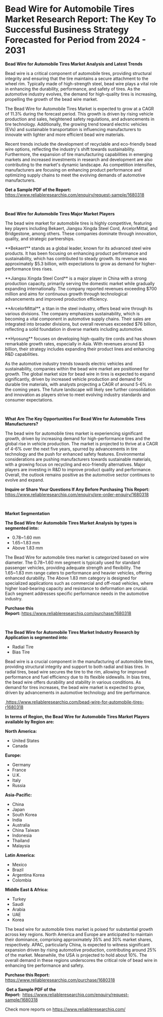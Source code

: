 <p><h1>Bead Wire for Automobile Tires Market Research Report: The Key To Successful Business Strategy Forecasted for Period from 2024 - 2031</h1></p><p><strong>Bead Wire for Automobile Tires Market Analysis and Latest Trends</strong></p>
<p><p>Bead wire is a critical component of automobile tires, providing structural integrity and ensuring that the tire maintains a secure attachment to the wheel rim. Typically made of high-strength steel, bead wire plays a vital role in enhancing the durability, performance, and safety of tires. As the automotive industry evolves, the demand for high-quality tires is increasing, propelling the growth of the bead wire market.</p><p>The Bead Wire for Automobile Tires Market is expected to grow at a CAGR of 11.3% during the forecast period. This growth is driven by rising vehicle production and sales, heightened safety regulations, and advancements in tire technology. Additionally, the growing trend toward electric vehicles (EVs) and sustainable transportation is influencing manufacturers to innovate with lighter and more efficient bead wire materials.</p><p>Recent trends include the development of recyclable and eco-friendly bead wire options, reflecting the industry's shift towards sustainability. Furthermore, the expansion of tire manufacturing capabilities in emerging markets and increased investments in research and development are also contributing to the market's dynamic landscape. As competition intensifies, manufacturers are focusing on enhancing product performance and optimizing supply chains to meet the evolving demands of automotive manufacturers.</p></p>
<p><strong>Get a Sample PDF of the Report:&nbsp;</strong> <a href="https://www.reliableresearchiq.com/enquiry/request-sample/1680318?utm_campaign=1144&utm_medium=2&utm_source=Github&utm_content=ia&utm_term=28122024&utm_id=bead-wire-for-automobile-tires">https://www.reliableresearchiq.com/enquiry/request-sample/1680318</a></p>
<p>&nbsp;</p>
<p><strong>Bead Wire for Automobile Tires Major Market Players</strong></p>
<p><p>The bead wire market for automobile tires is highly competitive, featuring key players including Bekaert, Jiangsu Xingda Steel Cord, ArcelorMittal, and Bridgestone, among others. These companies dominate through innovation, quality, and strategic partnerships.</p><p>**Bekaert** stands as a global leader, known for its advanced steel wire products. It has been focusing on enhancing product performance and sustainability, which has contributed to steady growth. Its revenue was approximately $5.3 billion, with expectations to grow as demand for higher-performance tires rises.</p><p>**Jiangsu Xingda Steel Cord** is a major player in China with a strong production capacity, primarily serving the domestic market while gradually expanding internationally. The company reported revenues exceeding $700 million and aims for continuous growth through technological advancements and improved production efficiency.</p><p>**ArcelorMittal**, a titan in the steel industry, offers bead wire through its various divisions. The company emphasizes sustainability, which is becoming a vital component in automotive supply chains. Their sales are integrated into broader divisions, but overall revenues exceeded $76 billion, reflecting a solid foundation in diverse markets including automotive.</p><p>**Hyosung** focuses on developing high-quality tire cords and has shown remarkable growth rates, especially in Asia. With revenues around $3 billion, their strategy includes expanding their product lines and enhancing R&D capabilities.</p><p>As the automotive industry trends towards electric vehicles and sustainability, companies within the bead wire market are positioned for growth. The global market size for bead wire in tires is expected to expand significantly, driven by increased vehicle production and demand for durable tire materials, with analysts projecting a CAGR of around 5-6% in the coming years. The future landscape will likely see further consolidation and innovation as players strive to meet evolving industry standards and consumer expectations.</p></p>
<p>&nbsp;</p>
<p><strong>What Are The Key Opportunities For Bead Wire for Automobile Tires Manufacturers?</strong></p>
<p><p>The bead wire for automobile tires market is experiencing significant growth, driven by increasing demand for high-performance tires and the global rise in vehicle production. The market is projected to thrive at a CAGR of 4-6% over the next five years, spurred by advancements in tire technology and the push for enhanced safety features. Environmental considerations are pushing manufacturers towards sustainable materials, with a growing focus on recycling and eco-friendly alternatives. Major players are investing in R&D to improve product quality and performance. Overall, the outlook remains positive as the automotive sector continues to evolve and expand.</p></p>
<p><strong>Inquire or Share Your Questions If Any Before Purchasing This Report:</strong> <a href="https://www.reliableresearchiq.com/enquiry/pre-order-enquiry/1680318?utm_campaign=1144&utm_medium=2&utm_source=Github&utm_content=ia&utm_term=28122024&utm_id=bead-wire-for-automobile-tires">https://www.reliableresearchiq.com/enquiry/pre-order-enquiry/1680318</a></p>
<p>&nbsp;</p>
<p><strong>Market Segmentation</strong></p>
<p><strong>The Bead Wire for Automobile Tires Market Analysis by types is segmented into:</strong></p>
<p><ul><li>0.78~1.60 mm</li><li>1.65~1.83 mm</li><li>Above 1.83 mm</li></ul></p>
<p><p>The Bead Wire for automobile tires market is categorized based on wire diameter. The 0.78~1.60 mm segment is typically used for standard passenger vehicles, providing adequate strength and flexibility. The 1.65~1.83 mm range caters to performance and heavier vehicles, offering enhanced durability. The Above 1.83 mm category is designed for specialized applications such as commercial and off-road vehicles, where higher load-bearing capacity and resistance to deformation are crucial. Each segment addresses specific performance needs in the automotive industry.</p></p>
<p><strong>Purchase this Report:&nbsp;</strong><a href="https://www.reliableresearchiq.com/purchase/1680318?utm_campaign=1144&utm_medium=2&utm_source=Github&utm_content=ia&utm_term=28122024&utm_id=bead-wire-for-automobile-tires">https://www.reliableresearchiq.com/purchase/1680318</a></p>
<p>&nbsp;</p>
<p><strong>The Bead Wire for Automobile Tires Market Industry Research by Application is segmented into:</strong></p>
<p><ul><li>Radial Tire</li><li>Bias Tire</li></ul></p>
<p><p>Bead wire is a crucial component in the manufacturing of automobile tires, providing structural integrity and support to both radial and bias tires. In radial tires, bead wire secures the tire to the rim, allowing for improved performance and fuel efficiency due to its flexible sidewalls. In bias tires, the bead wire offers durability and stability in various conditions. As demand for tires increases, the bead wire market is expected to grow, driven by advancements in automotive technology and tire performance.</p></p>
<p><a href="https://www.reliableresearchiq.com/bead-wire-for-automobile-tires-r1680318?utm_campaign=1144&utm_medium=2&utm_source=Github&utm_content=ia&utm_term=28122024&utm_id=bead-wire-for-automobile-tires">&nbsp;https://www.reliableresearchiq.com/bead-wire-for-automobile-tires-r1680318</a></p>
<p><strong>In terms of Region, the Bead Wire for Automobile Tires Market Players available by Region are:</strong></p>
<p>
    <p> <strong> North America: </strong>
        <ul>
            <li>United States</li>
            <li>Canada</li>
        </ul>
        </p> 
    <p> <strong> Europe: </strong>
        <ul>
            <li>Germany</li>
            <li>France</li>
            <li>U.K.</li>
            <li>Italy</li>
            <li>Russia</li>
        </ul>
        </p> 
    <p> <strong> Asia-Pacific: </strong>
        <ul>
            <li>China</li>
            <li>Japan</li>
            <li>South Korea</li>
            <li>India</li>
            <li>Australia</li>
            <li>China Taiwan</li>
            <li>Indonesia</li>
            <li>Thailand</li>
            <li>Malaysia</li>
        </ul>
        </p> 
    <p> <strong> Latin America: </strong>
        <ul>
            <li>Mexico</li>
            <li>Brazil</li>
            <li>Argentina Korea</li>
            <li>Colombia</li>
        </ul>
        </p> 
    <p> <strong> Middle East & Africa: </strong>
        <ul>
            <li>Turkey</li>
            <li>Saudi</li>
            <li>Arabia</li>
            <li>UAE</li>
            <li>Korea</li>
        </ul>
    </p>
    </p>
<p><p>The bead wire for automobile tires market is poised for substantial growth across key regions. North America and Europe are anticipated to maintain their dominance, comprising approximately 35% and 30% market shares, respectively. APAC, particularly China, is expected to witness significant expansion driven by rising automotive production, contributing around 25% of the market. Meanwhile, the USA is projected to hold about 10%. The overall demand in these regions underscores the critical role of bead wire in enhancing tire performance and safety.</p></p>
<p><strong>Purchase this Report: </strong><a href="https://www.reliableresearchiq.com/purchase/1680318?utm_campaign=1144&utm_medium=2&utm_source=Github&utm_content=ia&utm_term=28122024&utm_id=bead-wire-for-automobile-tires">https://www.reliableresearchiq.com/purchase/1680318</a></p>
<p>&nbsp;<strong>Get a Sample PDF of the Report:&nbsp;&nbsp;</strong><a href="https://www.reliableresearchiq.com/enquiry/request-sample/1680318?utm_campaign=1144&utm_medium=2&utm_source=Github&utm_content=ia&utm_term=28122024&utm_id=bead-wire-for-automobile-tires">https://www.reliableresearchiq.com/enquiry/request-sample/1680318</a></p>
<p><strong></strong></p>
<p>Check more reports on <a href="https://www.reliableresearchiq.com/?utm_campaign=1144&utm_medium=2&utm_source=Github&utm_content=ia&utm_term=28122024&utm_id=bead-wire-for-automobile-tires">https://www.reliableresearchiq.com/</a></p>
